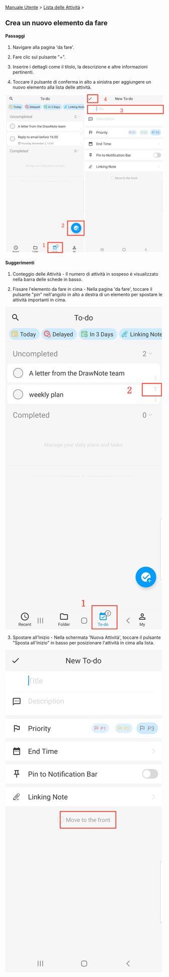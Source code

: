 [Manuale Utente](/dragonnest/drawnote/manual/it) > [Lista delle Attività](/dragonnest/drawnote/manual/it/to_do) >

Crea un nuovo elemento da fare
---
#### Passaggi

1. Navigare alla pagina 'da fare'.

2. Fare clic sul pulsante "+".

3. Inserire i dettagli come il titolo, la descrizione e altre informazioni pertinenti.

4. Toccare il pulsante di conferma in alto a sinistra per aggiungere un nuovo elemento alla lista delle attività.

![](imgs/create_a_new_to_do1.png)

#### Suggerimenti
1. Conteggio delle Attività - Il numero di attività in sospeso è visualizzato nella barra delle schede in basso.

2.  Fissare l'elemento da fare in cima - Nella pagina 'da fare', toccare il pulsante "pin" nell'angolo in alto a destra di un elemento per spostare le attività importanti in cima.

![](imgs/create_a_new_to_do2.png)

3. Spostare all'Inizio - Nella schermata 'Nuova Attività', toccare il pulsante "Sposta all'Inizio" in basso per posizionare l'attività in cima alla lista.

![](imgs/create_a_new_to_do3.png)